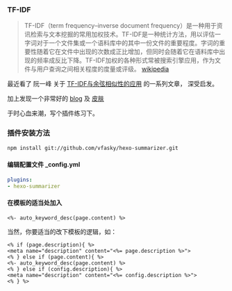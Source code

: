 
### TF-IDF

> TF-IDF（term frequency–inverse document frequency）是一种用于资讯检索与文本挖掘的常用加权技术。TF-IDF是一种统计方法，用以评估一字词对于一个文件集或一个语料库中的其中一份文件的重要程度。字词的重要性随着它在文件中出现的次数成正比增加，但同时会随着它在语料库中出现的频率成反比下降。TF-IDF加权的各种形式常被搜索引擎应用，作为文件与用户查询之间相关程度的度量或评级。 [wikipedia](http://zh.wikipedia.org/wiki/TF-IDF)

最近看了 阮一峰 关于 [TF-IDF与余弦相似性的应用](http://www.ruanyifeng.com/blog/2013/03/tf-idf.html) 的一系列文章， 深受启发。


加上发现一个非常好的 [blog](http://zespia.tw/hexo/) 及 [皮肤](https://github.com/yhben/hexo-theme-memoir)


于时心血来潮，写个插件练习下。
<!--more-->

### 插件安装方法

``` sh
npm install git://github.com/vfasky/hexo-summarizer.git
```

#### 编辑配置文件  _config.yml 

``` yaml
plugins:
- hexo-summarizer
```

#### 在模板的适当处加入

``` ejs
<%- auto_keyword_desc(page.content) %>
```

当然，你要适当的改下模板的逻辑，如：

``` ejs
<% if (page.description){ %>
<meta name="description" content="<%= page.description %>">
<% } else if (page.content){ %>
<%- auto_keyword_desc(page.content) %>
<% } else if (config.description){ %>
<meta name="description" content="<%= config.description %>">
<% } %>
```

